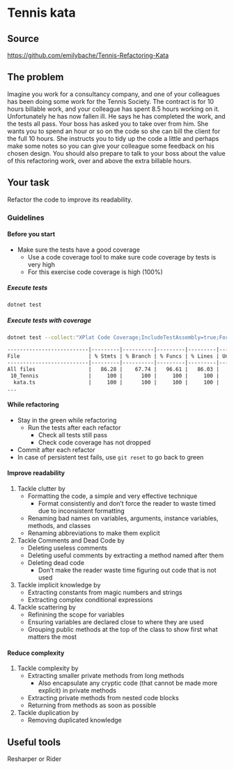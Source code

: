 # Tennis kata

## Source

<https://github.com/emilybache/Tennis-Refactoring-Kata>

## The problem

Imagine you work for a consultancy company, and one of your colleagues has been doing some work for the Tennis Society. The contract is for 10 hours billable work, and your colleague has spent 8.5 hours working on it. Unfortunately he has now fallen ill. He says he has completed the work, and the tests all pass. Your boss has asked you to take over from him. She wants you to spend an hour or so on the code so she can bill the client for the full 10 hours. She instructs you to tidy up the code a little and perhaps make some notes so you can give your colleague some feedback on his chosen design. You should also prepare to talk to your boss about the value of this refactoring work, over and above the extra billable hours.

## Your task

Refactor the code to improve its readability.

### Guidelines

#### Before you start

- Make sure the tests have a good coverage
  - Use a code coverage tool to make sure code coverage by tests is very high
  - For this exercise code coverage is high (100%)

##### Execute tests

```sh
dotnet test
```

##### Execute tests with coverage

```sh
dotnet test --collect:"XPlat Code Coverage;IncludeTestAssembly=true;Format=cobertura"
```

```txt
--------------------------|---------|----------|---------|---------|-------------------
File                      | % Stmts | % Branch | % Funcs | % Lines | Uncovered Line #s
--------------------------|---------|----------|---------|---------|-------------------
All files                 |   86.28 |    67.74 |   96.61 |   86.03 |
 10_Tennis                |     100 |      100 |     100 |     100 |
  kata.ts                 |     100 |      100 |     100 |     100 |
...
```

#### While refactoring

- Stay in the green while refactoring
  - Run the tests after each refactor
    - Check all tests still pass
    - Check code coverage has not dropped
- Commit after each refactor
- In case of persistent test fails, use `git reset` to go back to green

#### Improve readability

1. Tackle clutter by
   - Formatting the code, a simple and very effective technique
     - Format consistently and don’t force the reader to waste timed due to inconsistent formatting
   - Renaming bad names on variables, arguments, instance variables, methods, and classes
   - Renaming abbreviations to make them explicit
2. Tackle Comments and Dead Code by
   - Deleting useless comments
   - Deleting useful comments by extracting a method named after them
   - Deleting dead code
     - Don’t make the reader waste time figuring out code that is not used
3. Tackle implicit knowledge by
   - Extracting constants from magic numbers and strings
   - Extracting complex conditional expressions
4. Tackle scattering by
   - Refinining the scope for variables
   - Ensuring variables are declared close to where they are used
   - Grouping public methods at the top of the class to show first what matters the most

#### Reduce complexity

1. Tackle complexity by
   - Extracting smaller private methods from long methods
     - Also encapsulate any cryptic code (that cannot be made more explicit) in private methods
   - Extracting private methods from nested code blocks
   - Returning from methods as soon as possible
2. Tackle duplication by
   - Removing duplicated knowledge

## Useful tools

Resharper or Rider
